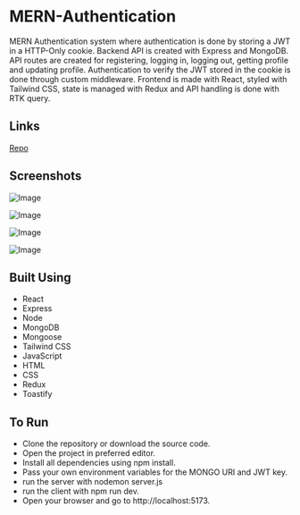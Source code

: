 # MERN-Authentication
MERN Authentication system where authentication is done by storing a JWT in a HTTP-Only cookie. Backend API is created with Express and MongoDB. API routes are created for registering, logging in, logging out, getting profile and updating profile. Authentication to verify the JWT stored in the cookie is done through custom middleware. Frontend is made with React, styled with Tailwind CSS, state is managed with Redux and API handling is done with RTK query. 

## Links
[Repo](https://github.com/Ishan-Nobu/Mern-Authentication)

## Screenshots
![Image](https://github.com/user-attachments/assets/a6a7372f-0660-44b1-9b7f-5cdb0df7c3ed)

![Image](https://github.com/user-attachments/assets/5e4e87cd-70d2-4173-a6b9-5e8c73cf5ad9)

![Image](https://github.com/user-attachments/assets/9c09e35d-a28a-4c07-abb6-568e46ea23bb)

![Image](https://github.com/user-attachments/assets/84918569-63fb-4a7f-b961-b0f7c14e16a4)

## Built Using
- React
- Express
- Node
- MongoDB
- Mongoose
- Tailwind CSS
- JavaScript
- HTML
- CSS
- Redux
- Toastify

## To Run
- Clone the repository or download the source code.
- Open the project in preferred editor.
- Install all dependencies using npm install.
- Pass your own environment variables for the MONGO URI and JWT key.
- run the server with nodemon server.js
- run the client with npm run dev.
- Open your browser and go to http://localhost:5173.
